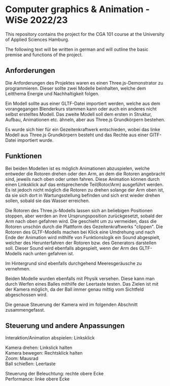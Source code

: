 # **Computer graphics & Animation** - WiSe 2022/23
 
This repository contains the project for the CGA 101 course at the University of Applied Sciences Hamburg.  



The following text will be written in german and will outline the basic premise and functions of the project.

## Anforderungen
Die Anforderungen des Projektes waren es einen Three.js-Demonstrator zu programmieren.
Dieser sollte zwei Modelle beinhalten, welche dem Leitthema Energie und Nachhaltigkeit folgen.

Ein Modell sollte aus einer GLTF-Datei importiert werden, welche aus dem vorangegangen
Blenderkurs stammen kann oder auch ein anderes nicht selbst erstelltes Modell.
Das zweite Modell soll dem ersten in Struktur, Aufbau, Animationen etc. ähneln, aber aus Three.js Grundkörpern bestehen.

Es wurde sich hier für ein Gezeitenkraftwerk entschieden, wobei das linke Modell aus Three.js Grundkörpern besteht und
das Rechte aus einer GlTF-Datei importiert wurde.

## Funktionen
Bei beiden Modellen ist es möglich Animationen abzuspielen, welche entweder die Rotoren drehen oder den Arm, an dem die
Rotoren angebracht sind, jeweils nach oben oder unten fahren. Diese Animation können durch einen Linksklick auf
das entsprechende Teil(Rotor/Arm) ausgeführt werden.
Es ist jedoch nicht möglich die Rotoren zu drehen solange der Arm oben ist, da sie sich dort in Wartungsstellung
befinden und sich erst wieder drehen sollen, sobald sie das Wasser erreichen.

Die Rotoren des Three.js-Modells lassen sich an beliebigen Positionen stoppen, aber werden an ihre Ursprungsposition
zurückgesetzt, sobald der Arm nach oben gefahren wird. Die geschieht um zu vermeiden, dass die Rotoren unschön durch 
die Plattform des Gezeitenkraftwerks "clippen".
Die Rotoren des GLTF-Modells machen bei Klick eine Umdrehung und nach Ende der Animation wird mithilfe von 
Funktionslogik ein Sound abgespielt, welcher des Herunterfahren der Rotoren bzw. des Generators darstellen soll.
Dieser Sound wird ebenfalls abgespielt, wenn der Arm des GLTF-Modells nach unten gefahren ist.

Im Hintergrund sind ebenfalls durchgehend Meeresgeräusche zu vernehmen.

Beiden Modelle wurden ebenfalls mit Physik versehen. Diese kann man durch Werfen eines Balles mithilfe der Leertaste testen.
Das Zielen ist mit der Kamera möglich, da der Ball immer genau mittig vom Sichtfeld abgeschossen wird.

Die genaue Steuerung der Kamera wird im folgenden Abschnitt zusammengefasst.

## Steuerung und andere Anpassungen
Interaktion/Animation abspielen: Linksklick  

Kamera drehen: Linkslick halten  
Kamera bewegen: Rechtsklick halten  
Zoom: Mausrad  
Ball schießen: Leertaste  

Steuerung der Beleuchtung: rechte obere Ecke  
Performance: linke obere Ecke